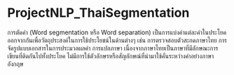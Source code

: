 # ProjectNLP_ThaiSegmentation
การตัดคำ (Word segmentation หรือ Word separation) เป็นการแบ่งคำแต่ละคำในประโยคออกจากกันเพื่อวัตถุประสงค์ในการใช้ประโยชน์ในด้านต่างๆ เช่น การตรวจสอบตัวสะกดภาษาไทย การจัดรูปแบบเอกสารในการประมวลผลคำ การแปลภาษา เนื่องจากภาษาไทยเป็นภาษาที่มีลักษณะการเขียนที่ติดกันไปทั้งประโยค ไม่มีการใช้ตัวอักษรหรือสัญลักษณ์ที่นำมาใช้คั่นระหว่างคำอย่างภาษาอังกฤษ

